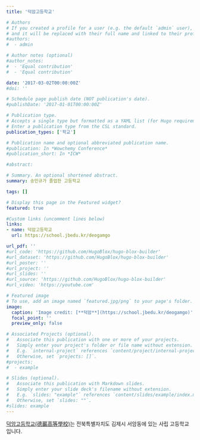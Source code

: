 ```yaml
---
title: '덕암고등학교'

# Authors
# If you created a profile for a user (e.g. the default `admin` user), write the username (folder name) here
# and it will be replaced with their full name and linked to their profile.
#authors:
#  - admin

# Author notes (optional)
#author_notes:
#  - 'Equal contribution'
#  - 'Equal contribution'

date: '2017-03-02T00:00:00Z'
#doi: ''

# Schedule page publish date (NOT publication's date).
#publishDate: '2017-01-01T00:00:00Z'

# Publication type.
# Accepts a single type but formatted as a YAML list (for Hugo requirements).
# Enter a publication type from the CSL standard.
publication_types: ['학교']

# Publication name and optional abbreviated publication name.
#publication: In *Wowchemy Conference*
#publication_short: In *ICW*

#abstract: 

# Summary. An optional shortened abstract.
summary: 송민규가 졸업한 고등학교

tags: []

# Display this page in the Featured widget?
featured: true

#Custom links (uncomment lines below)
links:
- name: 덕암고등학교
  url: https://school.jbedu.kr/deogamgo

url_pdf: ''
#url_code: 'https://github.com/HugoBlox/hugo-blox-builder'
#url_dataset: 'https://github.com/HugoBlox/hugo-blox-builder'
#url_poster: ''
#url_project: ''
#url_slides: ''
#url_source: 'https://github.com/HugoBlox/hugo-blox-builder'
#url_video: 'https://youtube.com'

# Featured image
# To use, add an image named `featured.jpg/png` to your page's folder.
image:
  caption: 'Image credit: [**덕암**](https://school.jbedu.kr/deogamgo)'
  focal_point: ''
  preview_only: false

# Associated Projects (optional).
#   Associate this publication with one or more of your projects.
#   Simply enter your project's folder or file name without extension.
#   E.g. `internal-project` references `content/project/internal-project/index.md`.
#   Otherwise, set `projects: []`.
#projects:
#  - example

# Slides (optional).
#   Associate this publication with Markdown slides.
#   Simply enter your slide deck's filename without extension.
#   E.g. `slides: "example"` references `content/slides/example/index.md`.
#   Otherwise, set `slides: ""`.
#slides: example
---
```



[덕암고등학교(德巖高等學校)](https://school.jbedu.kr/deogamgo)는 전북특별자치도 김제시 서암동에 있는 사립 고등학교입니다.
